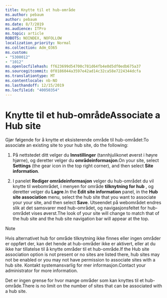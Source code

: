```yaml
---
title: Knytte til et hub-område
ms.author: pebaum
author: pebaum
ms.date: 8/7/2019
ms.audience: ITPro
ms.topic: article
ROBOTS: NOINDEX, NOFOLLOW
localization_priority: Normal
ms.collection: Adm_O365
ms.custom:
- "5300012"
- "1012"
ms.openlocfilehash: ff623699d54700c781d64fb4e0d5df0edb675a37
ms.sourcegitcommit: 0f0186044a3597e42ad14c32ca58e7224344dcfa
ms.translationtype: MT
ms.contentlocale: nb-NO
ms.lasthandoff: 12/15/2019
ms.locfileid: "40050354"
---
```

# <a name="associate-a-hub-site"></a><span data-ttu-id="95551-102">Knytte til et hub-område</span><span class="sxs-lookup"><span data-stu-id="95551-102">Associate a Hub site</span></span>

<span data-ttu-id="95551-103">Gjør følgende for å knytte et eksisterende område til hub-området:</span><span class="sxs-lookup"><span data-stu-id="95551-103">To associate an existing site to your hub site, do the following:</span></span>
  
1. <span data-ttu-id="95551-104">På nettstedet ditt velger du **Innstillinger** (tannhjulikonet øverst i høyre hjørne), og deretter velger du **områdeinformasjon**.</span><span class="sxs-lookup"><span data-stu-id="95551-104">On your site, select **Settings** (the gear icon in the top right corner), and then select **Site information**.</span></span>

2. <span data-ttu-id="95551-105">I panelet **Rediger områdeinformasjon** velger du hub-området du vil knytte til webområdet, i menyen for område **tilknytning for hub** , og deretter velger du **Lagre**.</span><span class="sxs-lookup"><span data-stu-id="95551-105">In the **Edit site information** panel, in the **Hub site association** menu, select the hub site that you want to associate your your site, and then select **Save**.</span></span> <span data-ttu-id="95551-106">Utseendet på webområdet endres slik at det samsvarer med hub-området, og navigasjonsfeltet for hub-området vises øverst.</span><span class="sxs-lookup"><span data-stu-id="95551-106">The look of your site will change to match that of the hub site and the hub site navigation bar will appear at the top.</span></span>

 > [!Note]
><span data-ttu-id="95551-107">Hvis alternativet hub for område tilknytning ikke finnes eller ingen områder er oppført der, kan det hende at hub-områder ikke er aktivert, eller at du ikke har tillatelse til å knytte områder til et hub-område.</span><span class="sxs-lookup"><span data-stu-id="95551-107">If the Hub site association option is not present or no sites are listed there, hub sites may not be enabled or you may not have permission to associate sites with a hub site.</span></span> <span data-ttu-id="95551-108">Kontakt systemansvarlig for mer informasjon.</span><span class="sxs-lookup"><span data-stu-id="95551-108">Contact your administrator for more information.</span></span>
>
><span data-ttu-id="95551-109">Det er ingen grense for hvor mange områder som kan knyttes til et hub-område.</span><span class="sxs-lookup"><span data-stu-id="95551-109">There is no limit on the number of sites that can be associated with a hub site.</span></span>
  